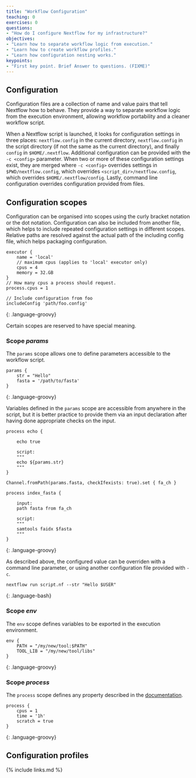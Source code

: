 ```yaml
---
title: "Workflow Configuration"
teaching: 0
exercises: 0
questions:
- "How do I configure Nextflow for my infrastructure?"
objectives:
- "Learn how to separate workflow logic from execution."
- "Learn how to create workflow profiles."
- "Learn how configuration nesting works."
keypoints:
- "First key point. Brief Answer to questions. (FIXME)"
---
```


## Configuration

Configuration files are a collection of name and value pairs that
tell Nextflow how to behave. They provide a way to separate workflow
logic from the execution environment, allowing workflow portability
and a cleaner workflow script.

When a Nextflow script is launched, it looks for configuration
settings in three places: `nextflow.config` in the current directory,
`nextflow.config` in the script directory (if not the same as the
current directory), and finally `config` in `$HOME/.nextflow`.
Additional configuration can be provided with the `-c <config>` parameter.
When two or more of these configuration settings exist, they are merged
where `-c <config>` overrides settings in `$PWD/nextflow.config`, which
overrides `<script_dir>/nextflow.config`, which overrides
`$HOME/.nextflow/config`. Lastly, command line configuration overrides
configuration provided from files.

## Configuration scopes

Configuration can be organised into scopes using the curly bracket
notation or the dot notation. Configuration can also be included
from another file, which helps to include repeated configuration
settings in different scopes. Relative paths are resolved against
the actual path of the including config file, which helps packaging
configuration.

~~~
executor {
    name = 'local'
    // maximum cpus (applies to 'local' executor only)
    cpus = 4
    memory = 32.GB
}
// How many cpus a process should request.
process.cpus = 1

// Include configuration from foo
includeConfig 'path/foo.config'
~~~
{: .language-groovy}

Certain scopes are reserved to have special meaning.

### Scope *params*

The `params` scope allows one to define parameters accessible to
the workflow script.

~~~
params {
    str = "Hello"
    fasta = '/path/to/fasta'
}
~~~
{: .language-groovy}

Variables defined in the `params` scope are accessible from anywhere
in the script, but it is better practice to provide them via an input
declaration after having done appropriate checks on the input.
~~~
process echo {

    echo true

    script:
    """
    echo ${params.str}
    """
}

Channel.fromPath(params.fasta, checkIfexists: true).set { fa_ch }

process index_fasta {

    input:
    path fasta from fa_ch

    script:
    """
    samtools faidx $fasta
    """
}
~~~
{: .language-groovy}

As described above, the configured value can be overriden with
a command line parameter, or using another configuration file provided
with `-c`.

~~~
nextflow run script.nf --str "Hello $USER"
~~~
{: .language-bash}

### Scope *env*

The `env` scope defines variables to be exported in the execution
environment.

~~~
env {
    PATH = "/my/new/tool:$PATH"
    TOOL_LIB = "/my/new/tool/libs"
}
~~~
{: .language-groovy}


### Scope *process*

The `process` scope defines any property described in the
[documentation](https://www.nextflow.io/docs/latest/process.html#process-directives).

~~~
process {
    cpus = 1
    time = '1h'
    scratch = true
}
~~~
{: .language-groovy}

## Configuration profiles




{% include links.md %}
